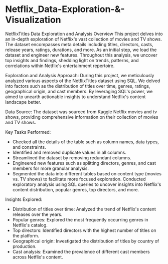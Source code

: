 # Netflix_Data-Exploration-&-Visualization
NetflixTitles Data Exploration and Analysis
Overview
This project delves into an in-depth exploration of Netflix's vast collection of movies and TV shows. The dataset encompasses meta details including titles, directors, casts, release years, ratings, durations, and more. As an initial step, we load the dataset and engineer new features. Throughout this analysis, we uncover top insights and findings, shedding light on trends, patterns, and correlations within Netflix's entertainment repertoire.

Exploration and Analysis Approach: 
During this project, we meticulously analyzed various aspects of the NetflixTitles dataset using SQL. We delved into factors such as the distribution of titles over time, genres, ratings, geographical origin, and cast members. By leveraging SQL's power, we aimed to unearth actionable insights to understand Netflix's content landscape better.

Data Source: The dataset was sourced from Kaggle Netflix movies and tv shows, providing comprehensive information on their collection of movies and TV shows.

Key Tasks Performed:
* Checked all the details of the table such as column names, data types, and constraints.
* Identified and removed duplicate values in all columns.
* Streamlined the dataset by removing redundant columns.
* Engineered new features such as splitting directors, genres, and cast members for more granular analysis.
* Segmented the data into different tables based on content type (movies vs. TV shows) to facilitate more focused exploration.
Conducted exploratory analysis using SQL queries to uncover insights into Netflix's content distribution, popular genres, top directors, and more.

Insights Explored:
* Distribution of titles over time: Analyzed the trend of Netflix's content releases over the years.
* Popular genres: Explored the most frequently occurring genres in Netflix's catalog.
* Top directors: Identified directors with the highest number of titles on the platform.
* Geographical origin: Investigated the distribution of titles by country of production.
* Cast analysis: Examined the prevalence of different cast members across Netflix's content.
